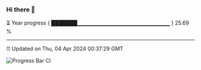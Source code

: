 ### Hi there 👋

⏳ Year progress { ███████▁▁▁▁▁▁▁▁▁▁▁▁▁▁▁▁▁▁▁▁▁▁▁ } 25.69 %

---

⏰ Updated on Thu, 04 Apr 2024 00:37:29 GMT

![Progress Bar CI](https://github.com/Shyam-Makwana/GitHub-Actions-Demo/workflows/Progress%20Bar%20CI/badge.svg)
